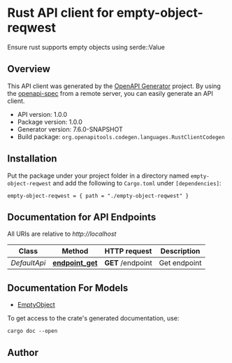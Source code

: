 # Rust API client for empty-object-reqwest

Ensure rust supports empty objects using serde::Value


## Overview

This API client was generated by the [OpenAPI Generator](https://openapi-generator.tech) project.  By using the [openapi-spec](https://openapis.org) from a remote server, you can easily generate an API client.

- API version: 1.0.0
- Package version: 1.0.0
- Generator version: 7.6.0-SNAPSHOT
- Build package: `org.openapitools.codegen.languages.RustClientCodegen`

## Installation

Put the package under your project folder in a directory named `empty-object-reqwest` and add the following to `Cargo.toml` under `[dependencies]`:

```
empty-object-reqwest = { path = "./empty-object-reqwest" }
```

## Documentation for API Endpoints

All URIs are relative to *http://localhost*

Class | Method | HTTP request | Description
------------ | ------------- | ------------- | -------------
*DefaultApi* | [**endpoint_get**](docs/DefaultApi.md#endpoint_get) | **GET** /endpoint | Get endpoint


## Documentation For Models

 - [EmptyObject](docs/EmptyObject.md)


To get access to the crate's generated documentation, use:

```
cargo doc --open
```

## Author



